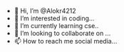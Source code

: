 - 👋 Hi, I’m @Alokr4212
- 👀 I’m interested in coding...
- 🌱 I’m currently learning cse..
- 💞️ I’m looking to collaborate on ...
- 📫 How to reach me social media...

<!---
Alokr4212/Alokr4212 is a ✨ special ✨ repository because its `README.md` (this file) appears on your GitHub profile.
You can click the Preview link to take a look at your changes.
--->
